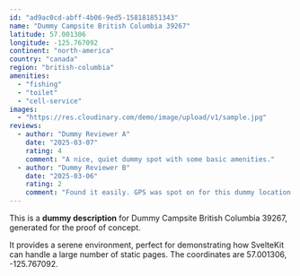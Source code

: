 ```yaml
---
id: "ad9ac0cd-abff-4b06-9ed5-158181851343"
name: "Dummy Campsite British Columbia 39267"
latitude: 57.001306
longitude: -125.767092
continent: "north-america"
country: "canada"
region: "british-columbia"
amenities:
  - "fishing"
  - "toilet"
  - "cell-service"
images:
  - "https://res.cloudinary.com/demo/image/upload/v1/sample.jpg"
reviews:
  - author: "Dummy Reviewer A"
    date: "2025-03-07"
    rating: 4
    comment: "A nice, quiet dummy spot with some basic amenities."
  - author: "Dummy Reviewer B"
    date: "2025-03-06"
    rating: 2
    comment: "Found it easily. GPS was spot on for this dummy location."
---
```


This is a **dummy description** for Dummy Campsite British Columbia 39267, generated for the proof of concept.

It provides a serene environment, perfect for demonstrating how SvelteKit can handle a large number of static pages. The coordinates are 57.001306, -125.767092.
